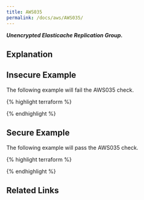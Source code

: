 ```yaml
---
title: AWS035
permalink: /docs/aws/AWS035/
---
```


***Unencrypted Elasticache Replication Group.***

## Explanation





## Insecure Example

The following example will fail the AWS035 check.

{% highlight terraform %}



{% endhighlight %}

## Secure Example

The following example will pass the AWS035 check.

{% highlight terraform %}



{% endhighlight %}

## Related Links


